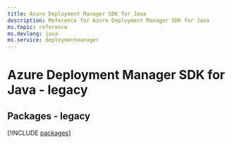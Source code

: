 ```yaml
---
title: Azure Deployment Manager SDK for Java
description: Reference for Azure Deployment Manager SDK for Java
ms.topic: reference
ms.devlang: java
ms.service: deploymentmanager
---
```

# Azure Deployment Manager SDK for Java - legacy
## Packages - legacy
[!INCLUDE [packages](deployment-manager-index.md)]

